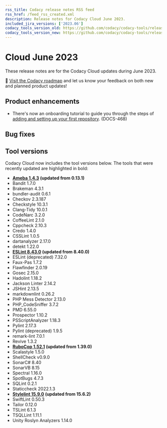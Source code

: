 ```yaml
---
rss_title: Codacy release notes RSS feed
rss_href: /feed_rss_created.xml
description: Release notes for Codacy Cloud June 2023.
included_jira_versions: ['2023.06']
codacy_tools_version_old: https://github.com/codacy/codacy-tools/releases/tag/7.5.4
codacy_tools_version_new: https://github.com/codacy/codacy-tools/releases/tag/7.5.46
---
```


# Cloud June 2023

These release notes are for the Codacy Cloud updates during June 2023.

📢 [Visit the Codacy roadmap](https://roadmap.codacy.com) and <span class="skip-vale">let us know</span> your feedback on both new and planned product updates!

<!--TODO Check these issues manually

Jira issues without release notes

Epics:
-   https://codacy.atlassian.net/browse/PUL-2061
-   https://codacy.atlassian.net/browse/PUL-1964
-   https://codacy.atlassian.net/browse/PLUTO-519
-   https://codacy.atlassian.net/browse/IO-625
-   https://codacy.atlassian.net/browse/IO-549
-   https://codacy.atlassian.net/browse/HRZ-180
-   https://codacy.atlassian.net/browse/HRZ-127
-   https://codacy.atlassian.net/browse/HRZ-86
-   https://codacy.atlassian.net/browse/CY-6855
-   https://codacy.atlassian.net/browse/CY-6534
-   https://codacy.atlassian.net/browse/COV-218
Bugs and Community Issues:
-   https://codacy.atlassian.net/browse/TS-433
-   https://codacy.atlassian.net/browse/TS-429
-   https://codacy.atlassian.net/browse/TS-426
-   https://codacy.atlassian.net/browse/TS-401
-   https://codacy.atlassian.net/browse/TS-396
-   https://codacy.atlassian.net/browse/TS-290
-   https://codacy.atlassian.net/browse/TS-167
-   https://codacy.atlassian.net/browse/TS-125
-   https://codacy.atlassian.net/browse/TS-111
-   https://codacy.atlassian.net/browse/PUL-2139
-   https://codacy.atlassian.net/browse/PUL-2131
-   https://codacy.atlassian.net/browse/PUL-2128
-   https://codacy.atlassian.net/browse/PUL-2116
-   https://codacy.atlassian.net/browse/PUL-2112
-   https://codacy.atlassian.net/browse/PUL-2106
-   https://codacy.atlassian.net/browse/PUL-2082
-   https://codacy.atlassian.net/browse/HRZ-242

Jira issues with disabled release notes

Epics:
-   https://codacy.atlassian.net/browse/IO-603
-   https://codacy.atlassian.net/browse/IO-492
-   https://codacy.atlassian.net/browse/IO-439
-   https://codacy.atlassian.net/browse/IO-437
-   https://codacy.atlassian.net/browse/IO-289
-   https://codacy.atlassian.net/browse/CY-6865
Bugs and Community Issues:
-   https://codacy.atlassian.net/browse/TS-459
-   https://codacy.atlassian.net/browse/TS-457
-   https://codacy.atlassian.net/browse/TS-453
-   https://codacy.atlassian.net/browse/TS-435
-   https://codacy.atlassian.net/browse/TS-423
-   https://codacy.atlassian.net/browse/TS-412
-   https://codacy.atlassian.net/browse/TS-411
-   https://codacy.atlassian.net/browse/TS-410
-   https://codacy.atlassian.net/browse/TS-409
-   https://codacy.atlassian.net/browse/TS-407
-   https://codacy.atlassian.net/browse/TS-406
-   https://codacy.atlassian.net/browse/TS-404
-   https://codacy.atlassian.net/browse/TS-403
-   https://codacy.atlassian.net/browse/TS-395
-   https://codacy.atlassian.net/browse/TS-393
-   https://codacy.atlassian.net/browse/TS-390
-   https://codacy.atlassian.net/browse/PLUTO-639
-   https://codacy.atlassian.net/browse/PLUTO-627
-   https://codacy.atlassian.net/browse/PLUTO-454
-   https://codacy.atlassian.net/browse/IO-687
-   https://codacy.atlassian.net/browse/IO-668
-   https://codacy.atlassian.net/browse/IO-624
-   https://codacy.atlassian.net/browse/IO-541
-   https://codacy.atlassian.net/browse/IO-539
-   https://codacy.atlassian.net/browse/IO-484
-   https://codacy.atlassian.net/browse/COV-454
-   https://codacy.atlassian.net/browse/COV-379
-   https://codacy.atlassian.net/browse/COV-285
-->

## Product enhancements

-   There's now an onboarding tutorial to guide you through the steps of [adding and setting up your first repository](../../getting-started/codacy-quickstart.md#adding-your-first-repository). (DOCS-468)

## Bug fixes


## Tool versions

Codacy Cloud now includes the tool versions below. The tools that were recently updated are highlighted in bold:

-   **[Ameba 1.4.3](https://github.com/crystal-ameba/ameba/releases/tag/v1.4.3) (updated from 0.13.1)**
-   Bandit 1.7.0
-   Brakeman 4.3.1
-   bundler-audit 0.6.1
-   Checkov 2.3.187
-   Checkstyle 10.3.1
-   Clang-Tidy 10.0.1
-   CodeNarc 3.2.0
-   CoffeeLint 2.1.0
-   Cppcheck 2.10.3
-   Credo 1.4.0
-   CSSLint 1.0.5
-   dartanalyzer 2.17.0
-   detekt 1.22.0
-   **[ESLint 8.43.0](https://github.com/eslint/eslint/releases/tag/v8.43.0) (updated from 8.40.0)**
-   ESLint (deprecated) 7.32.0
-   Faux-Pas 1.7.2
-   Flawfinder 2.0.19
-   Gosec 2.15.0
-   Hadolint 1.18.2
-   Jackson Linter 2.14.2
-   JSHint 2.13.5
-   markdownlint 0.26.2
-   PHP Mess Detector 2.13.0
-   PHP_CodeSniffer 3.7.2
-   PMD 6.55.0
-   Prospector 1.10.2
-   PSScriptAnalyzer 1.18.3
-   Pylint 2.17.3
-   Pylint (deprecated) 1.9.5
-   remark-lint 7.0.1
-   Revive 1.3.2
-   **[RuboCop 1.52.1](https://github.com/rubocop/rubocop/releases/tag/v1.52.1) (updated from 1.39.0)**
-   Scalastyle 1.5.0
-   ShellCheck v0.9.0
-   SonarC# 8.40
-   SonarVB 8.15
-   Spectral 1.16.0
-   SpotBugs 4.7.3
-   SQLint 0.2.1
-   Staticcheck 2022.1.3
-   **[Stylelint 15.9.0](https://github.com/stylelint/stylelint/releases/tag/15.9.0) (updated from 15.6.2)**
-   SwiftLint 0.50.3
-   Tailor 0.12.0
-   TSLint 6.1.3
-   TSQLLint 1.11.1
-   Unity Roslyn Analyzers 1.14.0
